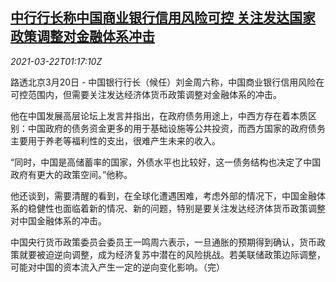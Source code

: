 <!--1616376663000-->
[中行行长称中国商业银行信用风险可控 关注发达国家政策调整对金融体系冲击](https://cn.reuters.com/article/china-boc-liu-bank-credit-risk-0322-idCNKBS2BE03M)
------

<div><i>2021-03-22T01:17:10Z</i></div><p>路透北京3月20日 - 中国银行行长（候任）刘金周六称，中国商业银行信用风险在可控范围内，但需要关注发达经济体货币政策调整对金融体系的冲击。</p><p>他在中国发展高层论坛上发言并指出，在政府债务用途上，中西方存在着本质区别：中国政府的债务资金更多的用于基础设施等公共投资，而西方国家的政府债务主要用于养老等福利性的支出，很难产生未来的收入。</p><p>“同时，中国是高储蓄率的国家，外债水平也比较好，这一债务结构也决定了中国政府有更大的政策空间。”他称。</p><p>他还谈到，需要清醒的看到，在全球化遭遇困难，考虑外部的情况下，中国金融体系的稳健性也面临着新的情况、新的问题，特别是要关注发达经济体货币政策调整对中国金融体系的冲击。</p><p>中国央行货币政策委员会委员王一鸣周六表示，一旦通胀的预期得到确认，货币政策就要被迫逆向调整，成为经济复苏中潜在的风险挑战。若美联储政策边际调整，可能对中国的资本流入产生一定的逆向变化影响。（完）</p>
